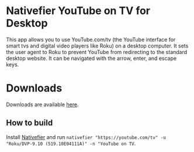 # Nativefier YouTube on TV for Desktop
This app allows you to use YouTube.com/tv (the YouTube interface for smart tvs and digital video players like Roku) on a desktop computer. It sets the user agent to Roku to prevent YouTube from redirecting to the standard desktop website. It can be navigated with the arrow, enter, and escape keys. 

# Downloads
Downloads are available [here](https://github.com/mattruzzi/Nativefier-YouTube-Roku-App-for-Desktop/releases).

## How to build
Install [Nativefier](https://github.com/jiahaog/nativefier#installation) and run `nativefier "https://youtube.com/tv" -u "Roku/DVP-9.10 (519.10E04111A)" -n "YouTube on TV`. 
